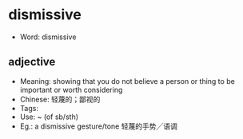 # dismissive

- Word: dismissive

## adjective

- Meaning: showing that you do not believe a person or thing to be important or worth considering
- Chinese: 轻蔑的；鄙视的
- Tags: 
- Use: ~ (of sb/sth)
- Eg.: a dismissive gesture/tone 轻蔑的手势╱语调

